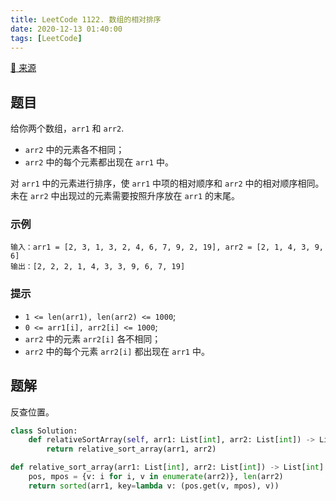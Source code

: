```yaml
---
title: LeetCode 1122. 数组的相对排序
date: 2020-12-13 01:40:00
tags: [LeetCode]
---
```


[:link: 来源](https://leetcode-cn.com/problems/relative-sort-array/)

## 题目

给你两个数组，`arr1` 和 `arr2`.

- `arr2` 中的元素各不相同；
- `arr2` 中的每个元素都出现在 `arr1` 中。

对 `arr1` 中的元素进行排序，使 `arr1` 中项的相对顺序和 `arr2` 中的相对顺序相同。未在 `arr2` 中出现过的元素需要按照升序放在 `arr1` 的末尾。

### 示例

```raw
输入：arr1 = [2, 3, 1, 3, 2, 4, 6, 7, 9, 2, 19], arr2 = [2, 1, 4, 3, 9, 6]
输出：[2, 2, 2, 1, 4, 3, 3, 9, 6, 7, 19]
```

### 提示

- `1 <= len(arr1), len(arr2) <= 1000`;
- `0 <= arr1[i], arr2[i] <= 1000`;
- `arr2` 中的元素 `arr2[i]` 各不相同；
- `arr2` 中的每个元素 `arr2[i]` 都出现在 `arr1` 中。

<!-- more -->

## 题解

反查位置。

```python
class Solution:
    def relativeSortArray(self, arr1: List[int], arr2: List[int]) -> List[int]:
        return relative_sort_array(arr1, arr2)

def relative_sort_array(arr1: List[int], arr2: List[int]) -> List[int]:
    pos, mpos = {v: i for i, v in enumerate(arr2)}, len(arr2)
    return sorted(arr1, key=lambda v: (pos.get(v, mpos), v))
```
